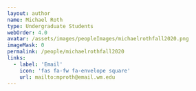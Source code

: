 ```yaml
---
layout: author
name: Michael Roth
type: Undergraduate Students
webOrder: 4.0
avatar: /assets/images/peopleImages/michaelrothfall2020.png
imageMask: 0
permalink: /people/michaelrothfall2020
links:
  - label: 'Email'
    icon: 'fas fa-fw fa-envelope square'
    url: mailto:mproth@email.wm.edu
---
```

